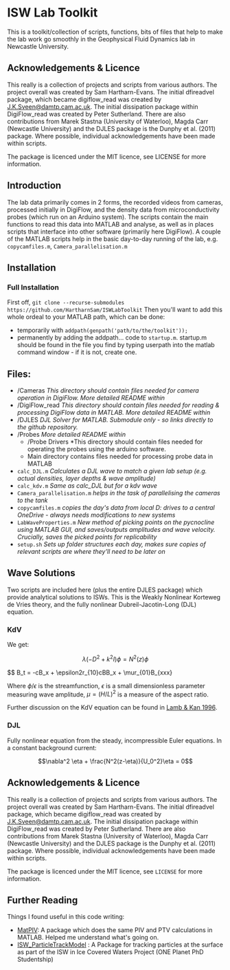 # ISW Lab Toolkit

This is a toolkit/collection of scripts, functions, bits of files that help to make the lab work go smoothly in the Geophysical Fluid Dynamics lab in Newcastle University.

## Acknowledgements & Licence
This really is a collection of projects and scripts from various authors. The project overall was created by Sam Hartharn-Evans. The initial dfireadvel package, which became digiflow_read was created by J.K.Sveen@damtp.cam.ac.uk. The initial dissipation package within DigiFlow_read was created by Peter Sutherland. There are also contributions from Marek Stastna (University of Waterloo), Magda Carr (Newcastle University) and the DJLES package is the Dunphy et al. (2011) package. Where possible, individual acknowledgements have been made within scripts.

The package is licenced under the MIT licence, see LICENSE for more information.

## Introduction
The lab data primarily comes in 2 forms, the recorded videos from cameras, processed initially in DigiFlow, and the density data from microconductivity probes (which run on an Arduino system). The scripts contain the main functions to read this data into MATLAB and analyse, as well as in places scripts that interface into other software (primarily here DigiFlow). A couple of the MATLAB scripts help in the basic day-to-day running of the lab, e.g. `copycamfiles.m`, `Camera_parallelisation.m` 

## Installation 
### Full Installation
First off, 
	```git clone --recurse-submodules https://github.com/HartharnSam/ISWLabToolkit```
Then you'll want to add this whole ordeal to your MATLAB path, which can be done:
- temporarily with  ```addpath(genpath('path/to/the/toolkit'));```
- permanently by adding the addpath... code to `startup.m`. startup.m should be found in the file you find by typing userpath into the matlab command window - if it is not, create one.

## Files:
- /Cameras *This directory should contain files needed for camera operation in DigiFlow. More detailed README within*
- /DigiFlow_read *This directory should contain files needed for reading & processing DigiFlow data in MATLAB. More detailed README within*
- /DJLES *DJL Solver for MATLAB. Submodule only - so links directly to the github repository.* 
- /Probes *More detailed README within*
	- /Probe Drivers *This directory should contain files needed for operating the probes using the arduino software. 
	- Main directory contains files needed for processing probe data in MATLAB
- `calc_DJL.m` *Calculates a DJL wave to match a given lab setup (e.g. actual densities, layer depths & wave amplitude)*
- `calc_kdv.m` *Same as calc_DJL but for a kdv wave*
- `Camera_parallelisation.m` *helps in the task of parallelising the cameras to the tank*
- `copycamfiles.m` *copies the day's data from local D: drives to a central OneDrive - always needs modifications to new systems*
- `LabWaveProperties.m` *New method of picking points on the pycnocline using MATLAB GUI, and saves/outputs amplitudes and wave velocity. Crucially, saves the picked points for replicability*
- `setup.sh` *Sets up folder structures each day, makes sure copies of relevant scripts are where they'll need to be later on*

## Wave Solutions

Two scripts are included here (plus the entire DJLES package) which provide analytical solutions to ISWs. This is the Weakly Nonlinear Korteweg de Vries theory, and the fully nonlinear Dubreil-Jacotin-Long (DJL) equation.

### KdV
We get:

$$ \lambda(-D^2+k^2 I)\phi = N^2(z)\phi $$

$$ B_t = -cB_x + \epsilon2r_{10}cBB_x + \mur_{01}B_{xxx}

Where $\phi/\epsilon$ is the streamfunction, $\epsilon$ is a small dimensionless parameter measuring wave amplitude, $\mu = (H/L)^2$ is a measure of the aspect ratio.

Further discussion on the KdV equation can be found in [Lamb \& Kan 1996](https://doi.org/10.1175/1520-0485(1996)026%3C2712:TEOIWU%3E2.0.CO;2). 


### DJL
Fully nonlinear equation from the steady, incompressible Euler equations. In a constant background current:

$$\nabla^2 \eta + \frac{N^2(z-\eta)}{U_0^2}\eta = 0$$

## Acknowledgements & Licence
This really is a collection of projects and scripts from various authors. The project overall was created by Sam Hartharn-Evans. The initial dfireadvel package, which became digiflow_read was created by J.K.Sveen@damtp.cam.ac.uk. The initial dissipation package within DigiFlow_read was created by Peter Sutherland. There are also contributions from Marek Stastna (University of Waterloo), Magda Carr (Newcastle University) and the DJLES package is the Dunphy et al. (2011) package. 
Where possible, individual acknowledgements have been made within scripts. 

The package is licenced under the MIT licence, see `LICENSE` for more information. 


## Further Reading
Things I found useful in this code writing:
- [MatPIV](https://www.mn.uio.no/math/english/people/aca/jks/matpiv/): A package which does the same PIV and PTV calculations in MATLAB. Helped me understand what's going on.
- [ISW_ParticleTrackModel](https://github.com/HartharnSam/ISW_ParticleTrackModel) : A Package for tracking particles at the surface as part of the ISW in Ice Covered Waters Project (ONE Planet PhD Studentship)
